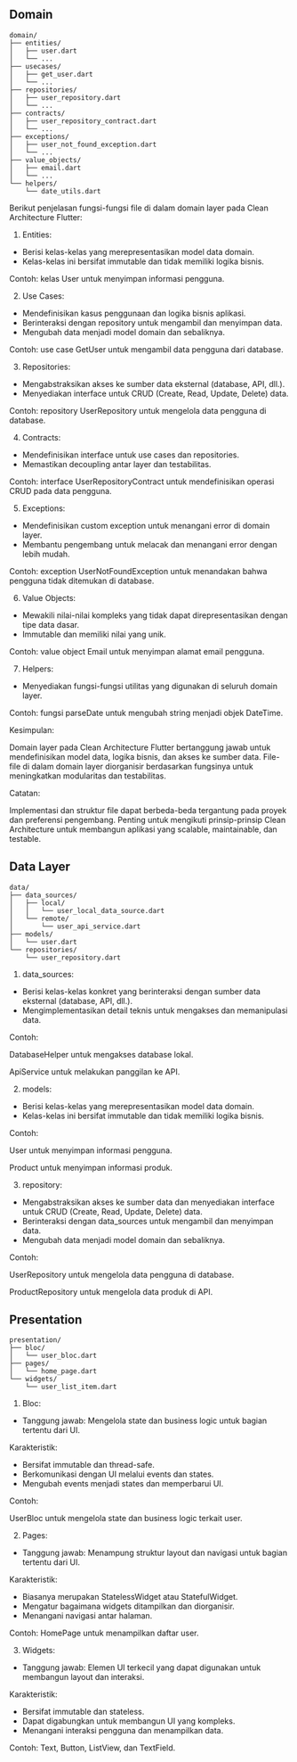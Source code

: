 ## Domain

```
domain/
├── entities/
│   ├── user.dart
│   └── ...
├── usecases/
│   ├── get_user.dart
│   └── ...
├── repositories/
│   ├── user_repository.dart
│   └── ...
├── contracts/
│   ├── user_repository_contract.dart
│   └── ...
├── exceptions/
│   ├── user_not_found_exception.dart
│   └── ...
├── value_objects/
│   ├── email.dart
│   └── ...
└── helpers/
    └── date_utils.dart

```

Berikut penjelasan fungsi-fungsi file di dalam domain layer pada Clean Architecture Flutter:

1. Entities:

- Berisi kelas-kelas yang merepresentasikan model data domain.
- Kelas-kelas ini bersifat immutable dan tidak memiliki logika bisnis.

Contoh: kelas User untuk menyimpan informasi pengguna.

2. Use Cases:

- Mendefinisikan kasus penggunaan dan logika bisnis aplikasi.
- Berinteraksi dengan repository untuk mengambil dan menyimpan data.
- Mengubah data menjadi model domain dan sebaliknya.

Contoh: use case GetUser untuk mengambil data pengguna dari database.

3. Repositories:

- Mengabstraksikan akses ke sumber data eksternal (database, API, dll.).
- Menyediakan interface untuk CRUD (Create, Read, Update, Delete) data.

Contoh: repository UserRepository untuk mengelola data pengguna di database.

4. Contracts:

- Mendefinisikan interface untuk use cases dan repositories.
- Memastikan decoupling antar layer dan testabilitas.

Contoh: interface UserRepositoryContract untuk mendefinisikan operasi CRUD pada data pengguna.

5. Exceptions:

- Mendefinisikan custom exception untuk menangani error di domain layer.
- Membantu pengembang untuk melacak dan menangani error dengan lebih mudah.

Contoh: exception UserNotFoundException untuk menandakan bahwa pengguna tidak ditemukan di database.

6. Value Objects:

- Mewakili nilai-nilai kompleks yang tidak dapat direpresentasikan dengan tipe data dasar.
- Immutable dan memiliki nilai yang unik.

Contoh: value object Email untuk menyimpan alamat email pengguna.

7. Helpers:

- Menyediakan fungsi-fungsi utilitas yang digunakan di seluruh domain layer.

Contoh: fungsi parseDate untuk mengubah string menjadi objek DateTime.

Kesimpulan:

Domain layer pada Clean Architecture Flutter bertanggung jawab untuk mendefinisikan model data, logika bisnis, dan akses ke sumber data. File-file di dalam domain layer diorganisir berdasarkan fungsinya untuk meningkatkan modularitas dan testabilitas.

Catatan:

Implementasi dan struktur file dapat berbeda-beda tergantung pada proyek dan preferensi pengembang.
Penting untuk mengikuti prinsip-prinsip Clean Architecture untuk membangun aplikasi yang scalable, maintainable, dan testable.


## Data Layer

```
data/
├── data_sources/
│   ├── local/
│   │   └── user_local_data_source.dart
│   └── remote/
│       └── user_api_service.dart
├── models/
│   └── user.dart
└── repositories/
    └── user_repository.dart
```

1. data_sources:

- Berisi kelas-kelas konkret yang berinteraksi dengan sumber data eksternal (database, API, dll.).
- Mengimplementasikan detail teknis untuk mengakses dan memanipulasi data.

Contoh:

DatabaseHelper untuk mengakses database lokal.

ApiService untuk melakukan panggilan ke API.

2. models:

- Berisi kelas-kelas yang merepresentasikan model data domain.
- Kelas-kelas ini bersifat immutable dan tidak memiliki logika bisnis.

Contoh:

User untuk menyimpan informasi pengguna.

Product untuk menyimpan informasi produk.

3. repository:

- Mengabstraksikan akses ke sumber data dan menyediakan interface untuk CRUD (Create, Read, Update, Delete) data.
- Berinteraksi dengan data_sources untuk mengambil dan menyimpan data.
- Mengubah data menjadi model domain dan sebaliknya.

Contoh:

UserRepository untuk mengelola data pengguna di database.

ProductRepository untuk mengelola data produk di API.

## Presentation

```
presentation/
├── bloc/
│   └── user_bloc.dart
├── pages/
│   └── home_page.dart
└── widgets/
    └── user_list_item.dart
```

1. Bloc:

- Tanggung jawab: Mengelola state dan business logic untuk bagian tertentu dari UI.

Karakteristik:
- Bersifat immutable dan thread-safe.
- Berkomunikasi dengan UI melalui events dan states.
- Mengubah events menjadi states dan memperbarui UI.

Contoh: 

UserBloc untuk mengelola state dan business logic terkait user.

2. Pages:

- Tanggung jawab: Menampung struktur layout dan navigasi untuk bagian tertentu dari UI.

Karakteristik:
- Biasanya merupakan StatelessWidget atau StatefulWidget.
- Mengatur bagaimana widgets ditampilkan dan diorganisir.
- Menangani navigasi antar halaman.

Contoh: HomePage untuk menampilkan daftar user.

3. Widgets:

- Tanggung jawab: Elemen UI terkecil yang dapat digunakan untuk membangun layout dan interaksi.

Karakteristik:
- Bersifat immutable dan stateless.
- Dapat digabungkan untuk membangun UI yang kompleks.
- Menangani interaksi pengguna dan menampilkan data.

Contoh: Text, Button, ListView, dan TextField.